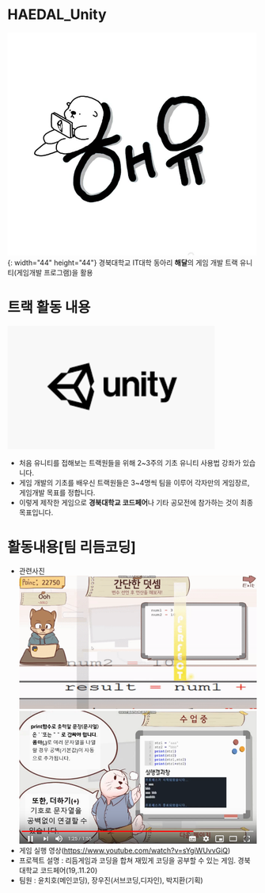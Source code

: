 # HAEDAL_Unity
![title](logo.png){: width="44" height="44"}
경북대학교 IT대학 동아리 **해달**의 게임 개발 트랙
유니티(게임개발 프로그램)을 활용

# 트랙 활동 내용
![로고](Unity.PNG)
 * 처음 유니티를 접해보는 트랙원들을 위해 2~3주의 기초 유니티 사용법 강좌가 있습니다.
 * 게임 개발의 기초를 배우신 트랙원들은 3~4명씩 팀을 이루어 각자만의 게임장르, 게임개발 목표를 정합니다.
 * 이렇게 제작한 게임으로 **경북대학교 코드페어**나 기타 공모전에 참가하는 것이 최종 목표입니다.

# 활동내용[팀 리듬코딩]
 * 관련사진
 ![로고](rc1.PNG)![로고](rc2.PNG)
 * 게임 실행 영상(https://www.youtube.com/watch?v=sYgiWUvvGiQ)
 * 프로젝트 설명 : 리듬게임과 코딩을 합쳐 재밌게 코딩을 공부할 수 있는 게임.
 경북대학교 코드페어(19,.11.20) 
 * 팀원 : 윤치호(메인코딩), 장우진(서브코딩,디자인), 박지환(기획)
 
